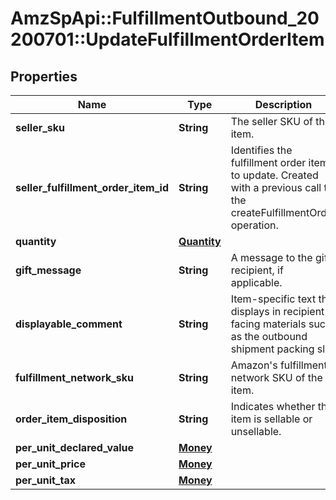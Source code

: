 # AmzSpApi::FulfillmentOutbound_20200701::UpdateFulfillmentOrderItem

## Properties
Name | Type | Description | Notes
------------ | ------------- | ------------- | -------------
**seller_sku** | **String** | The seller SKU of the item. | [optional] 
**seller_fulfillment_order_item_id** | **String** | Identifies the fulfillment order item to update. Created with a previous call to the createFulfillmentOrder operation. | 
**quantity** | [**Quantity**](Quantity.md) |  | 
**gift_message** | **String** | A message to the gift recipient, if applicable. | [optional] 
**displayable_comment** | **String** | Item-specific text that displays in recipient-facing materials such as the outbound shipment packing slip. | [optional] 
**fulfillment_network_sku** | **String** | Amazon&#x27;s fulfillment network SKU of the item. | [optional] 
**order_item_disposition** | **String** | Indicates whether the item is sellable or unsellable. | [optional] 
**per_unit_declared_value** | [**Money**](Money.md) |  | [optional] 
**per_unit_price** | [**Money**](Money.md) |  | [optional] 
**per_unit_tax** | [**Money**](Money.md) |  | [optional] 

